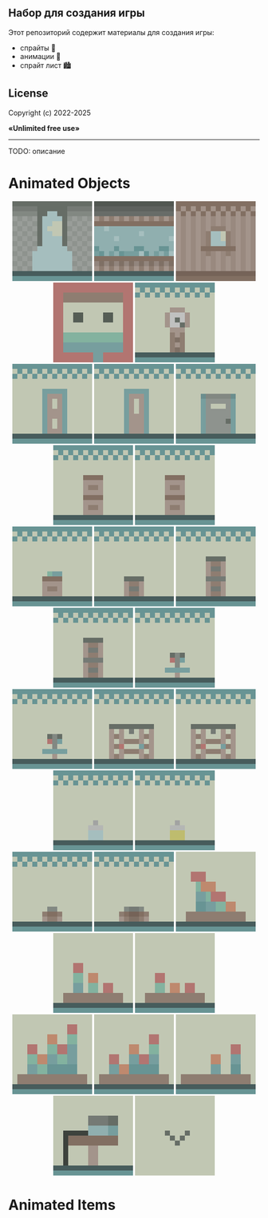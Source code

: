 ## Набор для создания игры

Этот репозиторий содержит материалы для создания игры:  
- спрайты 💾
- анимации 📼
- спрайт лист 🏙️

## License

<p>Copyright (c) 2022-2025</p>
<p><b>«Unlimited free use»</b></p>

-----

TODO: описание

# Animated Objects

<div align="center" width="100%">
    <img width="160px" src="/materials/arch-animated.gif" />
    <img width="160px" src="/materials/background-aquarium-animated.gif" />
    <img width="160px" src="/materials/background-wooden-window-animated.gif" />
    <img width="160px" src="/materials/portrait-1-animated.gif" />
    <img width="160px" src="/materials/clocks-1-animated.gif" />
</div>
<div align="center" width="100%">
    <img width="160px" src="/materials/door-1-animated.gif" />
    <img width="160px" src="/materials/door-2-animated.gif" />
    <img width="160px" src="/materials/door-3-animated.gif" />
    <img width="160px" src="/materials/lockers-1-animated.gif" />
    <img width="160px" src="/materials/lockers-2-animated.gif" />
</div>
<div align="center" width="100%">
    <img width="160px" src="/materials/lockers-3-animated.gif" />
    <img width="160px" src="/materials/lockers-4-animated.gif" />
    <img width="160px" src="/materials/lockers-5-animated.gif" />
    <img width="160px" src="/materials/lockers-6-animated.gif" />
    <img width="160px" src="/materials/washstand-1-animated.gif" />
</div>
<div align="center" width="100%">
    <img width="160px" src="/materials/washstand-2-animated.gif" />
    <img width="160px" src="/materials/shower-1-animated.gif" />
    <img width="160px" src="/materials/shower-2-animated.gif" />
    <img width="160px" src="/materials/bottle-1-animated.gif" />
    <img width="160px" src="/materials/bottle-2-animated.gif" />
</div>
<div align="center" width="100%">
    <img width="160px" src="/materials/chest-1-animated.gif" />
    <img width="160px" src="/materials/chest-2-animated.gif" />
    <img width="160px" src="/materials/flowers-1-animated.gif" />
    <img width="160px" src="/materials/flowers-2-animated.gif" />
    <img width="160px" src="/materials/flowers-3-animated.gif" />
</div>
<div align="center" width="100%">
    <img width="160px" src="/materials/flowers-4-animated.gif" />
    <img width="160px" src="/materials/flowers-5-animated.gif" />
    <img width="160px" src="/materials/flowers-6-animated.gif" />
    <img width="160px" src="/materials/printer-animated.gif" />
    <img width="160px" src="/materials/bird-1-animated.gif" />
</div>

# Animated Items

